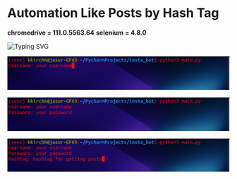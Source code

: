 # Automation Like Posts by Hash Tag

**chromedrive = 111.0.5563.64**
**selenium = 4.8.0**

![Typing SVG](https://readme-typing-svg.herokuapp.com?font=Fira+Code&pause=1000&color=FFFFFF&width=435&lines=Run+main.py)

<p align="center">
<img src="readme/1.png">
</p>

<p align="center">
<img src="readme/2.png">
</p>


<p align="center">
<img src="readme/3.png">
</p>